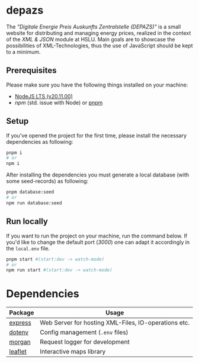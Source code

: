 # depazs

The _"Digitale Energie Preis Auskunfts Zentralstelle (DEPAZS)"_ is a small website for distributing and managing energy prices, realized in the context of the _XML & JSON_ module at HSLU. Main goals are to showcase the possibilities of XML-Technologies, thus the use of JavaScript should be kept to a minimum.

## Prerequisites

Please make sure you have the following things installed on your machine:

-   [NodeJS LTS (v20.11.00)](https://nodejs.org/en)
-   _npm_ (std. issue with Node) or [pnpm](https://pnpm.io/installation#using-npm)

## Setup

If you've opened the project for the first time, please install the necessary dependencies as following:

```bash
pnpm i
# or
npm i
```

After installing the dependencies you must generate a local database (with some seed-records) as following:

```bash
pnpm database:seed
# or
npm run database:seed
```

## Run locally

If you want to run the project on your machine, run the command below. If you'd like to change the default port (_3000_) one can adapt it accordingly in the `local.env` file.

```bash
pnpm start #(start:dev -> watch-mode)
# or
npm run start #(start:dev -> watch-mode)
```

# Dependencies

| Package                                          | Usage                                                |
| ------------------------------------------------ | ---------------------------------------------------- |
| [express](https://www.npmjs.com/package/express) | Web Server for hosting XML-Files, IO-operations etc. |
| [dotenv](https://www.npmjs.com/package/dotenv)   | Config management (`.env` files)                     |
| [morgan](https://www.npmjs.com/package/morgan)   | Request logger for development                       |
| [leaflet](https://www.npmjs.com/package/leaflet) | Interactive maps library                             |

